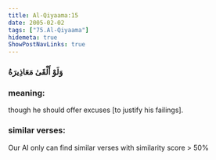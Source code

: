 ```yaml
---
title: Al-Qiyaama:15
date: 2005-02-02
tags: ["75.Al-Qiyaama"]
hidemeta: true 
ShowPostNavLinks: true 
---
```

### وَلَوْ أَلْقَىٰ مَعَاذِيرَهُ
### meaning: 
though he should offer excuses [to justify his failings].
### similar verses: 

Our AI only can find similar verses with similarity score > 50% 




